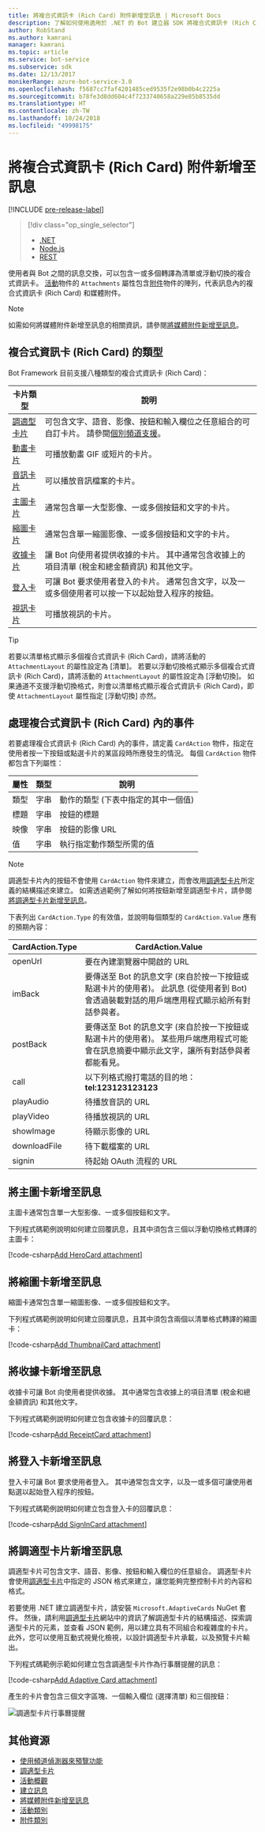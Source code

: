 ```yaml
---
title: 將複合式資訊卡 (Rich Card) 附件新增至訊息 | Microsoft Docs
description: 了解如何使用適用於 .NET 的 Bot 建立器 SDK 將複合式資訊卡 (Rich Card) 新增至訊息。
author: RobStand
ms.author: kamrani
manager: kamrani
ms.topic: article
ms.service: bot-service
ms.subservice: sdk
ms.date: 12/13/2017
monikerRange: azure-bot-service-3.0
ms.openlocfilehash: f5687cc7faf4201485ced9535f2e98b0b4c2225a
ms.sourcegitcommit: b78fe3d8dd604c4f7233740658a229e85b8535dd
ms.translationtype: HT
ms.contentlocale: zh-TW
ms.lasthandoff: 10/24/2018
ms.locfileid: "49998175"
---
```

# <a name="add-rich-card-attachments-to-messages"></a>將複合式資訊卡 (Rich Card) 附件新增至訊息

[!INCLUDE [pre-release-label](../includes/pre-release-label-v3.md)]

> [!div class="op_single_selector"]
> - [.NET](../dotnet/bot-builder-dotnet-add-rich-card-attachments.md)
> - [Node.js](../nodejs/bot-builder-nodejs-send-rich-cards.md)
> - [REST](../rest-api/bot-framework-rest-connector-add-rich-cards.md)

使用者與 Bot 之間的訊息交換，可以包含一或多個轉譯為清單或浮動切換的複合式資訊卡。 <a href="https://docs.botframework.com/en-us/csharp/builder/sdkreference/dc/d2f/class_microsoft_1_1_bot_1_1_connector_1_1_activity.html" target="_blank">活動</a>物件的 `Attachments` 屬性包含<a href="https://docs.microsoft.com/en-us/dotnet/api/microsoft.bot.connector.attachments?view=botconnector-3.12.2.4" target="_blank">附件</a>物件的陣列，代表訊息內的複合式資訊卡 (Rich Card) 和媒體附件。 

> [!NOTE]
> 如需如何將媒體附件新增至訊息的相關資訊，請參閱[將媒體附件新增至訊息](bot-builder-dotnet-add-media-attachments.md)。

## <a name="types-of-rich-cards"></a>複合式資訊卡 (Rich Card) 的類型

Bot Framework 目前支援八種類型的複合式資訊卡 (Rich Card)： 

| 卡片類型 | 說明 |
|----|----|
| <a href="/adaptive-cards/get-started/bots">調適型卡片</a> | 可包含文字、語音、影像、按鈕和輸入欄位之任意組合的可自訂卡片。 請參閱[個別頻道支援](/adaptive-cards/get-started/bots#channel-status)。  |
| [動畫卡片][animationCard] | 可播放動畫 GIF 或短片的卡片。 |
| [音訊卡片][audioCard] | 可以播放音訊檔案的卡片。 |
| [主圖卡片][heroCard] | 通常包含單一大型影像、一或多個按鈕和文字的卡片。 |
| [縮圖卡片][thumbnailCard] | 通常包含單一縮圖影像、一或多個按鈕和文字的卡片。 |
| [收據卡片][receiptCard] | 讓 Bot 向使用者提供收據的卡片。 其中通常包含收據上的項目清單 (稅金和總金額資訊) 和其他文字。 |
| [登入卡][signinCard] | 可讓 Bot 要求使用者登入的卡片。 通常包含文字，以及一或多個使用者可以按一下以起始登入程序的按鈕。 |
| [視訊卡片][videoCard] | 可播放視訊的卡片。 |

> [!TIP]
> 若要以清單格式顯示多個複合式資訊卡 (Rich Card)，請將活動的 `AttachmentLayout` 的屬性設定為 [清單]。 若要以浮動切換格式顯示多個複合式資訊卡 (Rich Card)，請將活動的 `AttachmentLayout` 的屬性設定為 [浮動切換]。 如果通道不支援浮動切換格式，則會以清單格式顯示複合式資訊卡 (Rich Card)，即使 `AttachmentLayout` 屬性指定 [浮動切換] 亦然。

## <a name="process-events-within-rich-cards"></a>處理複合式資訊卡 (Rich Card) 內的事件

若要處理複合式資訊卡 (Rich Card) 內的事件，請定義 `CardAction` 物件，指定在使用者按一下按鈕或點選卡片的某區段時所應發生的情況。 每個 `CardAction` 物件都包含下列屬性：

| 屬性 | 類型 | 說明 | 
|----|----|----|
| 類型 | 字串 | 動作的類型 (下表中指定的其中一個值) |
| 標題 | 字串 | 按鈕的標題 |
| 映像 | 字串 | 按鈕的影像 URL |
| 值 | 字串 | 執行指定動作類型所需的值 |

> [!NOTE]
> 調適型卡片內的按鈕不會使用 `CardAction` 物件來建立，而會改用<a href="http://adaptivecards.io" target="_blank">調適型卡片</a>所定義的結構描述來建立。 如需透過範例了解如何將按鈕新增至調適型卡片，請參閱[將調適型卡片新增至訊息](#adaptive-card)。

下表列出 `CardAction.Type` 的有效值，並說明每個類型的 `CardAction.Value` 應有的預期內容：

| CardAction.Type | CardAction.Value | 
|----|----|
| openUrl | 要在內建瀏覽器中開啟的 URL |
| imBack | 要傳送至 Bot 的訊息文字 (來自於按一下按鈕或點選卡片的使用者)。 此訊息 (從使用者到 Bot) 會透過裝載對話的用戶端應用程式顯示給所有對話參與者。 |
| postBack | 要傳送至 Bot 的訊息文字 (來自於按一下按鈕或點選卡片的使用者)。 某些用戶端應用程式可能會在訊息摘要中顯示此文字，讓所有對話參與者都能看見。 |
| call | 以下列格式撥打電話的目的地：**tel:123123123123** |
| playAudio | 待播放音訊的 URL |
| playVideo | 待播放視訊的 URL |
| showImage | 待顯示影像的 URL |
| downloadFile | 待下載檔案的 URL |
| signin | 待起始 OAuth 流程的 URL |

## <a name="add-a-hero-card-to-a-message"></a>將主圖卡新增至訊息

主圖卡通常包含單一大型影像、一或多個按鈕和文字。 

下列程式碼範例說明如何建立回覆訊息，且其中須包含三個以浮動切換格式轉譯的主圖卡： 

[!code-csharp[Add HeroCard attachment](../includes/code/dotnet-add-attachments.cs#addHeroCardAttachment)]

## <a name="add-a-thumbnail-card-to-a-message"></a>將縮圖卡新增至訊息

縮圖卡通常包含單一縮圖影像、一或多個按鈕和文字。 

下列程式碼範例說明如何建立回覆訊息，且其中須包含兩個以清單格式轉譯的縮圖卡： 

[!code-csharp[Add ThumbnailCard attachment](../includes/code/dotnet-add-attachments.cs#addThumbnailCardAttachment)]

## <a name="add-a-receipt-card-to-a-message"></a>將收據卡新增至訊息

收據卡可讓 Bot 向使用者提供收據。 其中通常包含收據上的項目清單 (稅金和總金額資訊) 和其他文字。 

下列程式碼範例說明如何建立包含收據卡的回覆訊息： 

[!code-csharp[Add ReceiptCard attachment](../includes/code/dotnet-add-attachments.cs#addReceiptCardAttachment)]

## <a name="add-a-sign-in-card-to-a-message"></a>將登入卡新增至訊息

登入卡可讓 Bot 要求使用者登入。 其中通常包含文字，以及一或多個可讓使用者點選以起始登入程序的按鈕。 

下列程式碼範例說明如何建立包含登入卡的回覆訊息：

[!code-csharp[Add SignInCard attachment](../includes/code/dotnet-add-attachments.cs#addSignInCardAttachment)]

## <a id="adaptive-card"></a>將調適型卡片新增至訊息

調適型卡片可包含文字、語音、影像、按鈕和輸入欄位的任意組合。 調適型卡片會使用<a href="http://adaptivecards.io" target="_blank">調適型卡片</a>中指定的 JSON 格式來建立，讓您能夠完整控制卡片的內容和格式。 

若要使用 .NET 建立調適型卡片，請安裝 `Microsoft.AdaptiveCards` NuGet 套件。 然後，請利用<a href="http://adaptivecards.io" target="_blank">調適型卡片</a>網站中的資訊了解調適型卡片的結構描述、探索調適型卡片的元素，並查看 JSON 範例，用以建立具有不同組合和複雜度的卡片。 此外，您可以使用互動式視覺化檢視，以設計調適型卡片承載，以及預覽卡片輸出。

下列程式碼範例示範如何建立包含調適型卡片作為行事曆提醒的訊息： 

[!code-csharp[Add Adaptive Card attachment](../includes/code/dotnet-add-attachments.cs#addAdaptiveCardAttachment)]

產生的卡片會包含三個文字區塊、一個輸入欄位 (選擇清單) 和三個按鈕：

![調適型卡片行事曆提醒](../media/adaptive-card-reminder.png)

## <a name="additional-resources"></a>其他資源

- [使用頻道偵測器來預覽功能][inspector]
- <a href="http://adaptivecards.io" target="_blank">調適型卡片</a>
- [活動概觀](bot-builder-dotnet-activities.md)
- [建立訊息](bot-builder-dotnet-create-messages.md)
- [將媒體附件新增至訊息](bot-builder-dotnet-add-media-attachments.md)
- <a href="https://docs.botframework.com/en-us/csharp/builder/sdkreference/dc/d2f/class_microsoft_1_1_bot_1_1_connector_1_1_activity.html" target="_blank">活動類別</a>
- <a href="https://docs.microsoft.com/en-us/dotnet/api/microsoft.bot.connector.attachments?view=botconnector-3.12.2.4" target="_blank">附件類別</a>

[animationCard]: /dotnet/api/microsoft.bot.connector.animationcard

[audioCard]: /dotnet/api/microsoft.bot.connector.audiocard 

[heroCard]: /dotnet/api/microsoft.bot.connector.herocard 

[thumbnailCard]: /dotnet/api/microsoft.bot.connector.thumbnailcard 

[receiptCard]: /dotnet/api/microsoft.bot.connector.receiptcard 

[signinCard]: /dotnet/api/microsoft.bot.connector.signincard 

[videoCard]: /dotnet/api/microsoft.bot.connector.videocard

[inspector]: ../bot-service-channel-inspector.md
